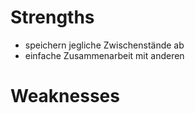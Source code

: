 # Strengths 

- speichern jegliche Zwischenstände ab
- einfache Zusammenarbeit mit anderen 

# Weaknesses